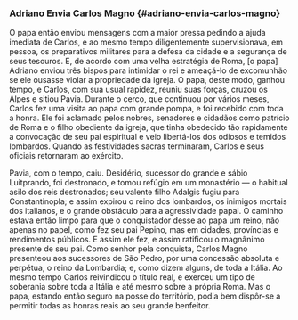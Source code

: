 ### Adriano Envia Carlos Magno {#adriano-envia-carlos-magno}

O papa então enviou mensagens com a maior pressa pedindo a ajuda imediata de Carlos, e ao mesmo tempo diligentemente supervisionava, em pessoa, os preparativos militares para a defesa da cidade e a segurança de seus tesouros. E, de acordo com uma velha estratégia de Roma, [o papa] Adriano enviou três bispos para intimidar o rei e ameaçá-lo de excomunhão se ele ousasse violar a propriedade da igreja. O papa, deste modo, ganhou tempo, e Carlos, com sua usual rapidez, reuniu suas forças, cruzou os Alpes e sitiou Pavia. Durante o cerco, que continuou por vários meses, Carlos fez uma visita ao papa com grande pompa, e foi recebido com toda a honra. Ele foi aclamado pelos nobres, senadores e cidadãos como patrício de Roma e o filho obediente da igreja, que tinha obedecido tão rapidamente a convocação de seu pai espiritual e veio libertá-los dos odiosos e temidos lombardos. Quando as festividades sacras terminaram, Carlos e seus oficiais retornaram ao exército.

Pavia, com o tempo, caiu. Desidério, sucessor do grande e sábio Luitprando, foi destronado, e tomou refúgio em um monastério — o habitual asilo dos reis destronados; seu valente filho Adalgis fugiu para Constantinopla; e assim expirou o reino dos lombardos, os inimigos mortais dos italianos, e o grande obstáculo para a agressividade papal. O caminho estava então limpo para que o conquistador desse ao papa um reino, não apenas no papel, como fez seu pai Pepino, mas em cidades, províncias e rendimentos públicos. E assim ele fez, e assim ratificou o magnânimo presente de seu pai. Como senhor pela conquista, Carlos Magno presenteou aos sucessores de São Pedro, por uma concessão absoluta e perpétua, o reino da Lombardia; e, como dizem alguns, de toda a Itália. Ao mesmo tempo Carlos reivindicou o título real, e exerceu um tipo de soberania sobre toda a Itália e até mesmo sobre a própria Roma. Mas o papa, estando então seguro na posse do território, podia bem dispôr-se a permitir todas as honras reais ao seu grande benfeitor.